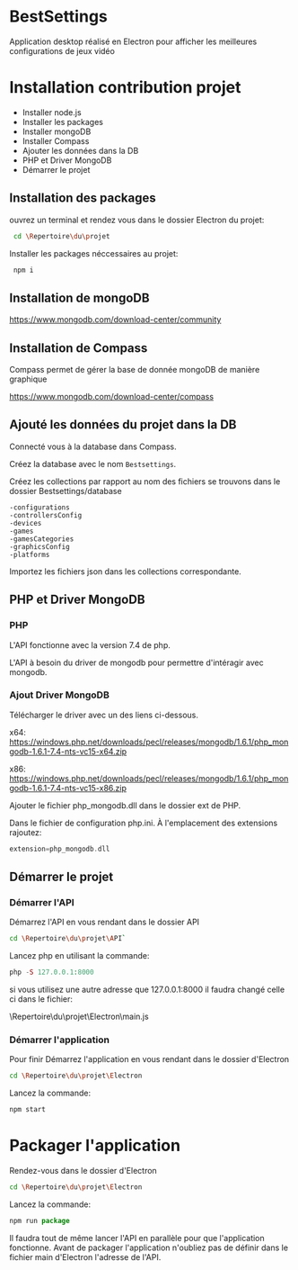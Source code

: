 # BestSettings
Application desktop réalisé en Electron pour afficher les meilleures configurations de jeux vidéo

# Installation contribution projet

- Installer node.js
- Installer les packages
- Installer mongoDB
- Installer Compass
- Ajouter les données dans la DB
- PHP et Driver MongoDB
- Démarrer le projet


## Installation des packages 

ouvrez un terminal et rendez vous dans le dossier Electron du projet:

```bash
 cd \Repertoire\du\projet
```

Installer les packages néccessaires au projet:

```bash
 npm i
```


## Installation de mongoDB

https://www.mongodb.com/download-center/community

## Installation de Compass

Compass permet de gérer la base de donnée mongoDB de manière graphique

https://www.mongodb.com/download-center/compass

## Ajouté les données du projet dans la DB

Connecté vous à la database dans Compass.

Créez la database avec le nom `Bestsettings`.

Créez les collections par rapport au nom des fichiers se trouvons dans le dossier Bestsettings/database

    -configurations
    -controllersConfig
    -devices
    -games
    -gamesCategories
    -graphicsConfig
    -platforms

Importez les fichiers json dans les collections correspondante.

## PHP et Driver MongoDB

### PHP

L'API fonctionne avec la version 7.4 de php.

L'API à besoin du driver de mongodb pour permettre d'intéragir avec mongodb.

### Ajout Driver MongoDB

Télécharger le driver avec un des liens ci-dessous.

x64:
https://windows.php.net/downloads/pecl/releases/mongodb/1.6.1/php_mongodb-1.6.1-7.4-nts-vc15-x64.zip

x86:
https://windows.php.net/downloads/pecl/releases/mongodb/1.6.1/php_mongodb-1.6.1-7.4-nts-vc15-x86.zip

Ajouter le fichier php_mongodb.dll dans le dossier ext de PHP.

Dans le fichier de configuration php.ini. À l'emplacement des extensions rajoutez:

```php
extension=php_mongodb.dll
```

## Démarrer le projet

### Démarrer l'API
Démarrez l'API en vous rendant dans le dossier API

```bash
cd \Repertoire\du\projet\API`
```

Lancez php en utilisant la commande:

```php
php -S 127.0.0.1:8000
```

si vous utilisez une autre adresse que 127.0.0.1:8000 il faudra changé celle ci dans le fichier:

\Repertoire\du\projet\Electron\main.js

### Démarrer l'application

Pour finir Démarrez l'application en vous rendant dans le dossier d'Electron 

```bash
cd \Repertoire\du\projet\Electron
```

Lancez la commande:

```js
npm start
```

# Packager l'application

Rendez-vous dans le dossier d'Electron

```bash
cd \Repertoire\du\projet\Electron
```
Lancez la commande:

```js
npm run package
```

Il faudra tout de même lancer l'API en parallèle pour que l'application fonctionne.
Avant de packager l'application n'oubliez pas de définir dans le fichier main d'Electron l'adresse de l'API.